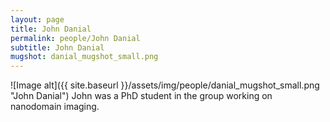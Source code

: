 ```yaml
---
layout: page
title: John Danial
permalink: people/John Danial
subtitle: John Danial
mugshot: danial_mugshot_small.png
---
```

![Image alt]({{ site.baseurl }}/assets/img/people/danial_mugshot_small.png "John Danial")
John was a PhD student in the group working on nanodomain imaging.

